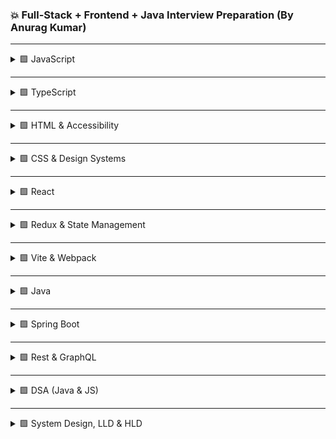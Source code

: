 ### 💥 Full-Stack + Frontend + Java Interview Preparation (By Anurag Kumar)

---

<details>
<summary> 🟩 JavaScript </summary>

1. Event loop, call stack, microtasks/macrotasks




    #### concept
    JavaScript is single-threaded. The **call stack** executes synchronous code line by line.  
    **Async tasks** (Promises, timers, I/O) are delegated to the Web APIs and queued back in:
    - **Microtask queue** → `Promise.then`, `MutationObserver`
    - **Macrotask queue** → `setTimeout`, `setInterval`, `setImmediate`

    The **event loop** constantly checks:
    1. Is the call stack empty?  
    2. If yes → push next microtask(s).  
    3. When microtasks finish → take one macrotask → repeat.

    #### example code
    ```js
    console.log("start");

    setTimeout(() => console.log("timeout"), 0);

    Promise.resolve()
        .then(() => console.log("promise1"))
        .then(() => console.log("promise2"));

    console.log("end");
    ```

    #### output
    ```json
    start
    end
    promise1
    promis2
    timeout
    ```




    #### concept
    **async/await** is syntactic sugar for Promises. When you await something, JavaScript pauses that async function at that point, allowing other tasks (in the event loop) to run. When the awaited Promise resolves, the async function resumes in a new microtask.

    #### example code
    ```js
    console.log("A");

    setTimeout(() => console.log("B (timeout)"), 0);

    (async function() {
        console.log("C (start async)");
        await Promise.resolve();
        console.log("D (after await)");
    })();

    console.log("E");
    ```

    #### output
    ```json
    A
    C (start async)
    E
    D (after await)
    B (timeout)
    ```
    



    #### concept
    When JavaScript runs, it creates an **execution context** for each scope and pushes it onto the **call stack**.  
    Every context has two phases:

    1. **Creation Phase (Hoisting)**  
    - `var` → hoisted & initialized as `undefined`  
    - `let` / `const` → hoisted but not initialized (Temporal Dead Zone)  
    - **Function declarations** → hoisted with full definition  
    - **Function expressions / arrow functions** → treated as variables (undefined until assigned)

    2. **Execution Phase**  
    - Code executes line-by-line  
    - Variables get assigned values  
    - Functions execute → new execution context pushed to stack  

    #### example code
    ```js
    sayHello();           // ✅ works (function hoisted)
    console.log(name);    // ❌ undefined (var hoisted)
    console.log(age);     // ❌ ReferenceError (TDZ)

    var name = "Anurag";
    let age = 30;

    function sayHello() {
        console.log("Hello from function declaration");
    }

    var sayHi = function() {
    console.log("Hi from function expression");
    };

    sayHi(); // ✅ works after initialization
    ```

    #### output
    ```json
    Hello from function declaration
    undefined
    ReferenceError
    Hi from function expression
    ```

    - During creation, JS reserves memory for all variables & function declarations.
    - Function declarations are hoisted with body → can be called before definition.
    - Variables declared with var exist but are undefined until assigned.
    - let & const stay in TDZ until their line executes.
    - Function expressions i.e. arrow function act like variables → not callable before assignment.
    - Each function call creates a new stack frame (own local variables, arguments).
    - Once the function returns, its frame is popped from the call stack.




    #### concept
    A **closure** is created when an inner function **remembers and accesses variables** from its outer (lexical) scope **even after** that outer function has finished executing.

    Every time a function is pushed on the **call stack**, a new **lexical environment** is created.  
    When the outer function finishes and is popped from the stack, the inner function keeps a **reference (not copy)** of the outer variables through the closure.

    #### 🧩 example code
    ```js
    function outer() {
    let counter = 0;

    function inner() {
        counter++;
        console.log(counter);
    }

    return inner;
    }

    const increment = outer(); // outer() runs and returns inner()

    increment(); // 1
    increment(); // 2
    increment(); // 3
    ```




    #### concept
    In JavaScript, **objects inherit properties and methods** from other objects via the **prototype chain**.  
    Every object has an internal reference called `[[Prototype]]` (accessible as `__proto__`), which points to another object.  
    If a property or method isn’t found on the current object, JS looks it up the chain until it reaches `Object.prototype`.

    #### 🧩 Example Code
    ```js
    const person = {
    greet() {
        console.log(`Hello, I'm ${this.name}`);
    }
    };

    const user = Object.create(person);
    user.name = "Anurag";

    user.greet(); // ✅ found in prototype chain -> Hello, I'm Anurag
    console.log(user.__proto__ === person); // true
    ```




    ### ES6 example
    ```js
    class Animal {
        speak() { console.log("Animal sound"); }
    }

    class Dog extends Animal {
        speak() { console.log("Bark"); }
    }

    const d = new Dog();
    d.speak(); // Bark
    ```




2. var / let / const + hoisting  
3. Closures and use cases  
4. Prototype inheritance  
5. `this` in arrow vs normal functions  
6. async / await internals  
7. Debounce vs Throttle (+ implementation)  
8. Deep vs Shallow copy  
9. Currying  
10. IIFE & module pattern  
11. call / apply / bind  
12. Event delegation  
13. Memory leaks & GC  
14. Service workers & PWAs  
15. CORS & pre-flight  
16. localStorage / sessionStorage / cookies  
17. WeakMap / WeakSet  
18. Polyfills  
19. Custom Promise.all / race  
20. Temporal Dead Zone  
21. Tail call optimization  
22. Spread vs Rest  
23. Destructuring  
24. Map vs Object  
25. JSON pitfalls  
26. Optional chaining / nullish coalescing  
27. Custom iterator  
28. Symbols  
29. Event bubbling / capturing  
30. Chrome DevTools profiling  

</details>

---

<details>
<summary>🟩 TypeScript </summary>

1. interface vs type  
2. Generics  
3. Utility types (Partial, Pick, Omit, Record)  
4. Union & Intersection  
5. Type guards and narrowing  
6. keyof / typeof  
7. Discriminated unions  
8. Enums & const enums  
9. Declaration merging  
10. Ambient modules  
11. Structural typing  
12. Function overloads  
13. never type  
14. Type inference vs assertion  
15. tsconfig options  
16. Decorators basics  

</details>

---

<details>
<summary>🟩 HTML & Accessibility</summary>

1. Semantic HTML importance  
2. Block / inline / inline-block  
3. Lazy loading media  
4. ARIA roles / tabindex  
5. SEO & OpenGraph meta tags  
6. Responsive images (srcset / picture)  
7. Shadow DOM  
8. CSR vs SSR for SEO  

</details>

---

<details>
<summary>🟩 CSS & Design Systems</summary>

1. Box Model & stacking context  
2. position: relative / absolute / fixed / sticky  
3. Specificity hierarchy  
4. Reflow vs Repaint  
5. Flexbox vs Grid  
6. CSS variables & theming  
7. Responsive design (media queries, fluid layouts)  
8. BEM methodology  
9. CSS Modules / Styled Components / Emotion  
10. Critical CSS & PurgeCSS  
11. Building scalable design systems  

</details>

---

<details>
<summary>🟩 React</summary>

1. Virtual DOM & reconciliation  
2. Fiber architecture  
3. Hooks overview (useState, useEffect)  
4. useMemo / useCallback / React.memo  
5. Controlled vs Uncontrolled components  
6. useLayoutEffect vs useEffect  
7. Context API  
8. Error boundaries  
9. Suspense / concurrent rendering  
10. Custom hooks  
11. Portals  
12. Keys in lists  
13. Prop drilling vs Context  
14. React Profiler  
15. SSR vs Hydration  
16. Code-splitting / lazy loading  
17. Virtualized lists  
18. Accessibility in React  
19. React 18 transitions  
20. Re-render optimization  

</details>

---

<details>
<summary>🟩 Redux & State Management</summary>

1. Redux core flow (store, action, reducer)  
2. Redux Toolkit (createSlice)  
3. Selector memoization (reselect)  
4. Thunk vs Saga  
5. RTK Query  
6. Immutable updates with Immer  
7. Global error / loading pattern  

</details>

---

<details>
<summary>🟩 Vite & Webpack </summary>

1. Vite vs Webpack differences  
2. Tree-shaking  
3. HMR mechanism  
4. Dynamic imports & code splitting  
5. Babel vs SWC vs esbuild  
6. Bundle analyzer usage  
7. Source maps  
8. Caching & content hashing  
9. Multi-env build config  

</details>

---

<details>
<summary>🟩 Java </summary>

1. JVM / JRE / JDK
2. Classloader hierarchy  
3. OOP pillars  
4. Abstract vs interface  
5. Overloading vs overriding  
6. final / finally / finalize  
7. == vs equals  
8. hashCode contract  
9. Immutability pattern  
10. transient / volatile  
11. Shallow vs deep copy  
12. GC algorithms  
13. Functional interfaces / lambdas  
14. Stream API  
15. Optional usage  
16. Checked vs unchecked exceptions  
17. try-with-resources  
18. StringBuilder vs StringBuffer  
19. List / Set / Map  
20. Comparator vs Comparable 

</details>

---

<details>
<summary>🟩 Spring Boot </summary>

1. @Component / @Service / @Repository  
2. Dependency Injection  
3. @Autowired types  
4. Bean scopes  
5. @Configuration / @Bean  
6. CrudRepository vs JpaRepository  
7. @Transactional  
8. @RestController vs @Controller  
9. @ControllerAdvice  
10. @Valid validation  
11. Spring Security + JWT  
12. Pagination / sorting  
13. Profiles  
14. Actuator  
15. Health checks  
16. AOP advices  
17. YAML vs properties  
18. Multi-datasource setup  
19. @Cacheable  
20. @Async   

</details>

---

<details>
<summary>🟩 Rest & GraphQL </summary>

1. REST vs GraphQL  
2. Schema + resolver design  
3. N+1 problem solution  
4. File upload via GraphQL  
5. API versioning  
6. RestTemplate vs WebClient  
7. GraphQL global exception handling  
8. DTO pattern  
9. Logging (SLF4J)  
10. Dockerize + deploy Spring Boot  

</details>

---

<details>
<summary>🟩 DSA (Java & JS) </summary>

1. Reverse string  
2. Palindrome check  
3. Factorial recursion  
4. Fibonacci series  
5. Missing number (1..N)  
6. Duplicates in array  
7. Merge sorted arrays  
8. Remove duplicates  
9. Move zeros to end  
10. Second largest number  
11. Bubble / Insertion / Selection sort  
12. Binary search  
13. Reverse linked list  
14. Detect cycle (Floyd’s)  
15. Merge linked lists  
16. Find middle node  
17. Balanced parentheses  
18. Stack using queues  
19. Queue using stacks  
20. Min / Max stack  
21. LRU cache  
22. Intersection of arrays  
23. Subarray sum = K  
24. Sliding window max  
25. Word frequency count  
26. Longest substring (no repeat)  
27. Anagram check  
28. Tree traversals  
29. LCA in binary tree  
30. Detect graph cycle  

</details>

---

<details>
<summary>🟩 System Design, LLD & HLD </summary>

**Frontend-centric**
1. Micro-frontend dashboard  
2. RBAC in SPA  
3. Notification system (WebSocket)  
4. Chat UI  
5. Offline-first PWA  
6. File upload progress  
7. Component library (Storybook)  
8. Client-side caching (IndexedDB)  
9. Multi-env CI/CD  
10. Frontend logging (Sentry)

**Backend-centric**
11. URL shortener  
12. Rate limiter  
13. Polling / Survey system  
14. E-commerce checkout  
15. Payment gateway  
16. Scheduler (Quartz)  
17. Messaging system (Kafka + WS)  
18. Auth + refresh tokens  
19. Logging microservice  
20. Search autocomplete

**LLD Scenarios**
21. Parking lot  
22. Elevator  
23. ATM  
24. Hotel booking  
25. Splitwise  
26. Library mgmt  
27. Inventory system  
28. Rate limiting filter  
29. Audit logger  
30. Task scheduler  

</details>